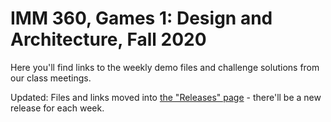 # IMM 360, Games 1: Design and Architecture, Fall 2020

Here you'll find links to the weekly demo files and challenge solutions from our class meetings.

Updated: Files and links moved into [the "Releases" page](https://github.com/jafish/Fall-2020-IMM-360/releases) - there'll be a new release for each week.
